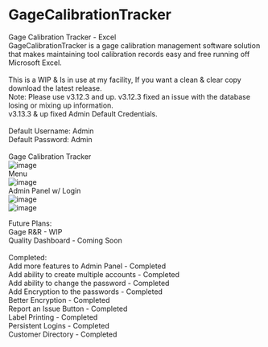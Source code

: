 # GageCalibrationTracker
Gage Calibration Tracker - Excel<br>
GageCalibrationTracker is a gage calibration management software solution that makes maintaining tool calibration records easy and free running off Microsoft Excel. <br>
<br>
This is a WIP & Is in use at my facility, If you want a clean & clear copy download the latest release.<br>
Note: Please use v3.12.3 and up. v3.12.3 fixed an issue with the database losing or mixing up information.<br>
v3.13.3 & up fixed Admin Default Credentials. <br>
<br>
Default Username: Admin<br>
Default Password: Admin<br>
<br>
Gage Calibration Tracker<br>
![image](https://user-images.githubusercontent.com/40654995/216606990-a387920d-f55f-42d6-a73b-12f4bbfadc9c.png)
<br>
Menu<br>
![image](https://user-images.githubusercontent.com/40654995/219362897-2b244bf3-0884-4c13-b716-bc9c049b7b20.png)
<br>
Admin Panel w/ Login<br>
![image](https://user-images.githubusercontent.com/40654995/216607303-bb1055b3-a55a-416c-97af-877c01245291.png)
<br>
![image](https://user-images.githubusercontent.com/40654995/219362980-ddbfad4e-693d-4f04-b575-c00664c9d695.png)
<br>

Future Plans:<br>
Gage R&R - WIP<br>
Quality Dashboard - Coming Soon
<br>
<br>
Completed: <br>
Add more features to Admin Panel - Completed<br>
Add ability to create multiple accounts - Completed<br>
Add ability to change the password - Completed<br>
Add Encryption to the passwords - Completed<br>
Better Encryption - Completed<br>
Report an Issue Button - Completed<br>
Label Printing - Completed<br>
Persistent Logins - Completed<br>
Customer Directory - Completed<br>
<br>
